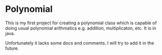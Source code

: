 # Polynomial

This is my first project for creating a polynomial class which is capable of doing usual polynomial arithmatics e.g. addition, multiplicaton, etc. It is in java.

Unfortunately it lacks some docs and comments. I will try to add it in the future.
